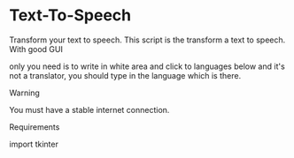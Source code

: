 # Text-To-Speech
Transform your text to speech.
This script is the transform a text to speech. With good GUI

only you need is to write in white area and click to languages below
and it's not a translator, you should type in the language which is there.

Warning

You must have a stable internet connection.

Requirements

import tkinter
